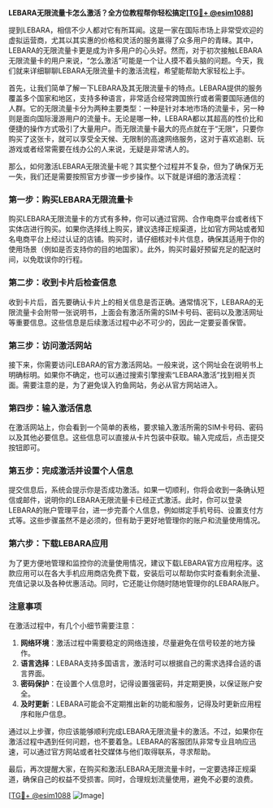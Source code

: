 **LEBARA无限流量卡怎么激活？全方位教程帮你轻松搞定[[TG💪+ @esim1088](https://t.me/s/esim1088)]**

提到LEBARA，相信不少人都对它有所耳闻。这是一家在国际市场上非常受欢迎的虚拟运营商，尤其以其实惠的价格和灵活的服务赢得了众多用户的青睐。其中，LEBARA的无限流量卡更是成为许多用户的心头好。然而，对于初次接触LEBARA无限流量卡的用户来说，“怎么激活”可能是一个让人摸不着头脑的问题。今天，我们就来详细聊聊LEBARA无限流量卡的激活流程，希望能帮助大家轻松上手。

首先，让我们简单了解一下LEBARA及其无限流量卡的特点。LEBARA提供的服务覆盖多个国家和地区，支持多种语言，非常适合经常跨国旅行或者需要国际通信的人群。它的无限流量卡分为两种主要类型：一种是针对本地市场的流量卡，另一种则是面向国际漫游用户的流量卡。无论是哪一种，LEBARA都以其超高的性价比和便捷的操作方式吸引了大量用户。而无限流量卡最大的亮点就在于“无限”，只要你购买了这张卡，就可以享受全天候、无限制的高速网络服务，这对于喜欢追剧、玩游戏或者经常需要在线办公的人来说，无疑是非常诱人的。

那么，如何激活LEBARA无限流量卡呢？其实整个过程并不复杂，但为了确保万无一失，我们还是需要按照官方步骤一步步操作。以下就是详细的激活流程：

### 第一步：购买LEBARA无限流量卡

购买LEBARA无限流量卡的方式有多种，你可以通过官网、合作电商平台或者线下实体店进行购买。如果你选择线上购买，建议选择正规渠道，比如官方网站或者知名电商平台上经过认证的店铺。购买时，请仔细核对卡片信息，确保其适用于你的使用场景（例如是否支持你的目的地国家）。此外，购买时最好预留充足的配送时间，以免耽误你的行程。

### 第二步：收到卡片后检查信息

收到卡片后，首先要确认卡片上的相关信息是否正确。通常情况下，LEBARA的无限流量卡会附带一张说明书，上面会有激活所需的SIM卡号码、密码以及激活网址等重要信息。这些信息是后续激活过程中必不可少的，因此一定要妥善保管。

### 第三步：访问激活网站

接下来，你需要访问LEBARA的官方激活网站。一般来说，这个网址会在说明书上明确标明。如果你不确定，也可以通过搜索引擎搜索“LEBARA激活”找到相关页面。需要注意的是，为了避免误入钓鱼网站，务必从官方网站进入。

### 第四步：输入激活信息

在激活网站上，你会看到一个简单的表格，要求输入激活所需的SIM卡号码、密码以及其他必要信息。这些信息可以直接从卡片包装中获取。输入完成后，点击提交按钮即可。

### 第五步：完成激活并设置个人信息

提交信息后，系统会提示你是否成功激活。如果一切顺利，你将会收到一条确认短信或邮件，说明你的LEBARA无限流量卡已经正式激活。此时，你可以登录LEBARA的账户管理平台，进一步完善个人信息，例如绑定手机号码、设置支付方式等。这些步骤虽然不是必须的，但有助于更好地管理你的账户和流量使用情况。

### 第六步：下载LEBARA应用

为了更方便地管理和监控你的流量使用情况，建议下载LEBARA官方应用程序。这款应用可以在各大手机应用商店免费下载，安装后可以帮助你实时查看剩余流量、充值记录以及各种优惠活动。同时，它还能让你随时随地管理你的LEBARA账户。

### 注意事项

在激活过程中，有几个小细节需要注意：

1. **网络环境**：激活过程中需要稳定的网络连接，尽量避免在信号较差的地方操作。
2. **语言选择**：LEBARA支持多国语言，激活时可以根据自己的需求选择合适的语言界面。
3. **密码保护**：在设置个人信息时，记得设置强密码，并定期更换，以保证账户安全。
4. **及时更新**：LEBARA可能会不定期推出新的功能和服务，记得及时更新应用程序和账户信息。

通过以上步骤，你应该能够顺利完成LEBARA无限流量卡的激活。不过，如果你在激活过程中遇到任何问题，也不要着急。LEBARA的客服团队非常专业且响应迅速，可以通过官方网站或者社交媒体与他们取得联系，寻求帮助。

最后，再次提醒大家，在购买和激活LEBARA无限流量卡时，一定要选择正规渠道，确保自己的权益不受损害。同时，合理规划流量使用，避免不必要的浪费。

[[TG💪+ @esim1088](https://t.me/s/esim1088) ![Image](https://i.postimg.cc/4NQfJmqS/Snipaste-2025-05-13-00-14-12.png)]